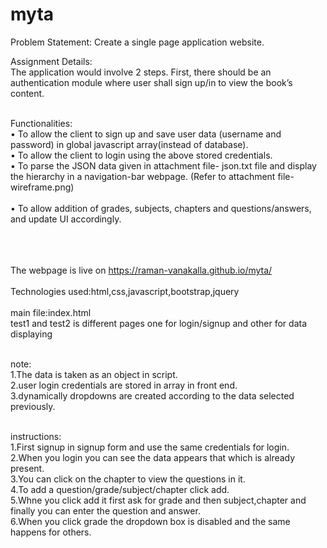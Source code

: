 # myta
Problem Statement:   Create a single page application website.<br/>
 
Assignment Details:<br/>
The application would involve 2 steps. First, there should be an authentication module where user shall sign up/in to view the book’s content.<br/><br/>
 
Functionalities:<br/>
• To allow the client to sign up and save user data (username and password) in global javascript array(instead of database).<br/>
• To allow the client to login using the above stored credentials.<br/>
• To parse the JSON data given in attachment file- json.txt file and display the hierarchy in a navigation-bar webpage. (Refer to attachment file- wireframe.png)<br/><br/>
• To allow addition of grades, subjects, chapters and questions/answers, and update UI accordingly.<br/><br/><br/><br/>

The webpage is live on https://raman-vanakalla.github.io/myta/  </br></br>
Technologies used:html,css,javascript,bootstrap,jquery </br></br>
main file:index.html<br/>
test1 and test2 is different pages one for login/signup and other for data displaying<br/><br/>

 
note:<br/>
1.The data is taken as an object in script.<br/>
2.user login credentials are stored in array in front end.<br/>
3.dynamically dropdowns are created according to the data selected previously.<br/><br/>

instructions:<br/>
1.First signup in signup form and use the same credentials for login.<br/>
2.When you login you can see the data appears that which is already present.<br/>
3.You can click on the chapter to view the questions in it.<br/>
4.To add a question/grade/subject/chapter click add.<br/>
5.Whne you click add it first ask for grade and then subject,chapter and finally you can enter the question and answer.<br/>
6.When you click grade the dropdown box is disabled and the same happens for others.<br/>


